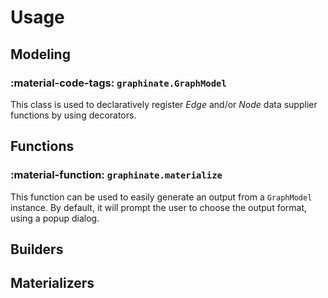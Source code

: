 # Usage

## Modeling

### :material-code-tags: `graphinate.GraphModel`

This class is used to declaratively register _Edge_ and/or _Node_ data
supplier functions by using decorators.

## Functions

### :material-function: `graphinate.materialize`

This function can be used to easily generate an output from a `GraphModel` instance.
By default, it will prompt the user to choose the output format, using a popup dialog.

## Builders

## Materializers